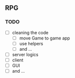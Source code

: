 ## RPG


### TODO
- [ ] cleaning the code
  - [ ]  move Game to game app
  - [ ]  use helpers
  - [ ]  and ...
- [ ] server logics
- [ ] client
- [ ] GUI
- [ ] and ...
